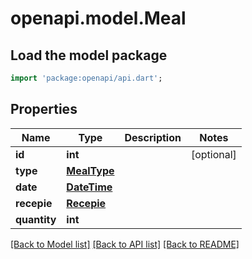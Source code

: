 # openapi.model.Meal

## Load the model package
```dart
import 'package:openapi/api.dart';
```

## Properties
Name | Type | Description | Notes
------------ | ------------- | ------------- | -------------
**id** | **int** |  | [optional] 
**type** | [**MealType**](MealType.md) |  | 
**date** | [**DateTime**](DateTime.md) |  | 
**recepie** | [**Recepie**](Recepie.md) |  | 
**quantity** | **int** |  | 

[[Back to Model list]](../README.md#documentation-for-models) [[Back to API list]](../README.md#documentation-for-api-endpoints) [[Back to README]](../README.md)


